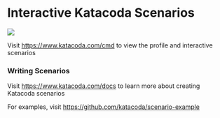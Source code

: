 # Interactive Katacoda Scenarios

[![](http://shields.katacoda.com/katacoda/cmd/count.svg)](https://www.katacoda.com/cmd "Get your profile on Katacoda.com")

Visit https://www.katacoda.com/cmd to view the profile and interactive scenarios

### Writing Scenarios
Visit https://www.katacoda.com/docs to learn more about creating Katacoda scenarios

For examples, visit https://github.com/katacoda/scenario-example
